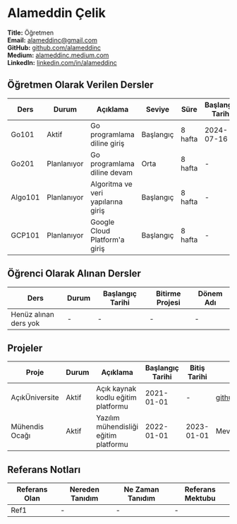 # Alameddin Çelik

**Title:** Öğretmen  
**Email:** alameddinc@gmail.com  
**GitHub:** [github.com/alameddinc](https://www.github.com/alameddinc)  
**Medium:** [alameddinc.medium.com](https://alameddinc.medium.com)  
**LinkedIn:** [linkedin.com/in/alameddinc](https://www.linkedin.com/in/alameddinc)

## Öğretmen Olarak Verilen Dersler

| Ders | Durum | Açıklama | Seviye | Süre | Başlangıç Tarihi | Bitiş Tarihi | GitHub Deposu | Dönem Adı |
| --- | --- | --- | --- | --- | --- | --- | --- | --- |
| Go101 | Aktif | Go programlama diline giriş | Başlangıç | 8 hafta | 2024-07-16 | 2024-09-03 | [github.com/acikuniversite/go101](https://www.github.com/acikuniversite/go101) | 2024 Yaz Dönemi |
| Go201 | Planlanıyor | Go programlama diline devam | Orta | 8 hafta | - | - | [github.com/acikuniversite/go201](https://www.github.com/acikuniversite/go201) | Planlanıyor |
| Algo101 | Planlanıyor | Algoritma ve veri yapılarına giriş | Başlangıç | 8 hafta | - | - | [github.com/acikuniversite/algo101](https://www.github.com/acikuniversite/algo101) | Planlanıyor |
| GCP101 | Planlanıyor | Google Cloud Platform'a giriş | Başlangıç | 8 hafta | - | - | [github.com/acikuniversite/gcp101](https://www.github.com/acikuniversite/gcp101) | Planlanıyor |

## Öğrenci Olarak Alınan Dersler

| Ders  | Durum | Başlangıç Tarihi | Bitirme Projesi | Dönem Adı |
| --- | --- | --- | --- | --- |
| Henüz alınan ders yok | - | - | - | - |

## Projeler

| Proje | Durum | Açıklama | Başlangıç Tarihi | Bitiş Tarihi | GitHub Deposu | Web Sitesi | Katkıda Bulunanlar |
| --- | --- | --- | --- | --- | --- | --- | --- |
| AçıkÜniversite | Aktif | Açık kaynak kodlu eğitim platformu | 2021-01-01 | - | [github.com/acikuniversite/acikuniversite](https://www.github.com/acikuniversite/acikuniversite) | [acikuniversite.org](https://www.acikuniversite.org) | Gizli |
| Mühendis Ocağı | Aktif | Yazılım mühendisliği eğitim platformu | 2022-01-01 | 2023-01-01 | Mevcut değil | Mevcut değil | Mevcut değil |


## Referans Notları

| Referans Olan | Nereden Tanıdım | Ne Zaman Tanıdım | Referans Mektubu |
| --- | --- | --- | --- |
| Ref1 | - | - | - |
